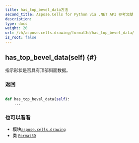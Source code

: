 ```yaml
---
title: has_top_bevel_data方法
second_title: Aspose.Cells for Python via .NET API 参考文献
description:
type: docs
weight: 20
url: /zh/aspose.cells.drawing/format3d/has_top_bevel_data/
is_root: false
---
```

##  has_top_bevel_data(self) {#}
指示形状是否具有顶部斜面数据。


### 返回




```python

def has_top_bevel_data(self):
    ...
```





### 也可以看看
* 模块[`aspose.cells.drawing`](../../)
* 类 [`Format3D`](/cells/python-net/zh/aspose.cells.drawing/format3d)
